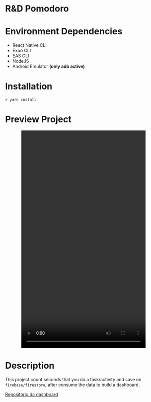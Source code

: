 # R&D Pomodoro

# Environment Dependencies

- React Native CLI
- Expo CLI
- EAS CLI
- NodeJS
- Android Emulator **(only adb active)**

# Installation

```
> yarn install
```

# Preview Project

<div align="center">
  <video src="./doc/video/Screen_Recording_20220906_211542_Pomodoro.mp4" width="400" height="700" controls="controls"></video>
</div>

# Description 

This project count seconds that you do a task/activity and save on <code>firebase/firestore</code>, after consume the data to build a dashboard.

[Repositório da dashboard](https://github.com/Pedro-Augusto-Barbosa-Aparecido/pomodoro-dash.git)
